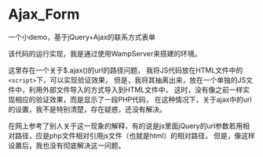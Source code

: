 # Ajax_Form

一个小demo，基于jQuery+Ajax的联系方式表单

该代码的运行实现，我是通过使用WampServer来搭建的环境。

这里存在一个关于$.ajax()的url的路径问题，
我将JS代码放在HTML文件中的`<script>`下，可以实现验证效果，
但是，我将其抽离出来，放在一个单独的JS文件中，利用外部文件导入的方式导入到HTML文件中，
这时，没有像之前一样实现相应的验证效果，而是显示了一段PHP代码，
在这种情况下，关于ajax中的url的设置，我不是特别清楚，存在疑惑，还没有解决。

在网上参考了别人关于这一现象的解释，有的说是js里面jQuery的url参数若用相对路径，应是php文件相对引用js文件（也就是html）的相对路径，
但是，像这样设置后，我也没有彻底解决这一问题。
